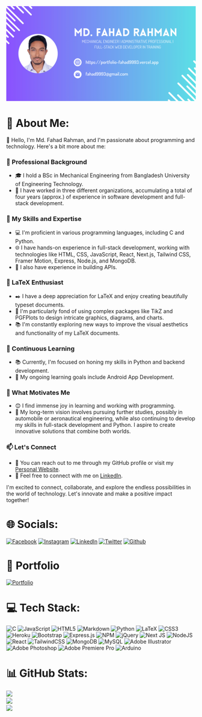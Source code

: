 <img src="https://github.com/fahad9993/fahad9993/blob/main/Banner.png" alt="Cover"/>

# :dizzy: About Me:

👋 Hello, I'm Md. Fahad Rahman, and I'm passionate about programming and technology. Here's a bit more about me:

### 💼 Professional Background

- 🎓 I hold a BSc in Mechanical Engineering from Bangladesh University of Engineering Technology.
- 👔 I have worked in three different organizations, accumulating a total of four years (approx.) of experience in software development and full-stack development.

### 🚀 My Skills and Expertise

- 💻 I'm proficient in various programming languages, including C and Python.
- 🌐 I have hands-on experience in full-stack development, working with technologies like HTML, CSS, JavaScript, React, Next.js, Tailwind CSS, Framer Motion, Express, Node.js, and MongoDB.
- 📡 I also have experience in building APIs.

### 📝 LaTeX Enthusiast

- ✒️ I have a deep appreciation for LaTeX and enjoy creating beautifully typeset documents.
- 🎨 I'm particularly fond of using complex packages like TikZ and PGFPlots to design intricate graphics, diagrams, and charts.
- 📚 I'm constantly exploring new ways to improve the visual aesthetics and functionality of my LaTeX documents.

### 🌱 Continuous Learning

- 📚 Currently, I'm focused on honing my skills in Python and backend development.
- 🎯 My ongoing learning goals include Android App Development.

### 🌟 What Motivates Me

- 😊 I find immense joy in learning and working with programming.
- 🚗 My long-term vision involves pursuing further studies, possibly in automobile or aeronautical engineering, while also continuing to develop my skills in full-stack development and Python. I aspire to create innovative solutions that combine both worlds.

### 📫 Let's Connect

- 📧 You can reach out to me through my GitHub profile or visit my [Personal Website](https://portfolio-fahad9993.vercel.app).
- 🤝 Feel free to connect with me on [LinkedIn](https://www.linkedin.com/in/fahad9993).

I'm excited to connect, collaborate, and explore the endless possibilities in the world of technology. Let's innovate and make a positive impact together!

# :globe_with_meridians: Socials:

[![Facebook](https://img.shields.io/badge/Facebook-%231877F2.svg?logo=Facebook&logoColor=white)](https://facebook.com/fahad9993) [![Instagram](https://img.shields.io/badge/Instagram-%23E4405F.svg?logo=Instagram&logoColor=white)](https://instagram.com/fahad_rahm4n) [![LinkedIn](https://img.shields.io/badge/LinkedIn-%230077B5.svg?logo=linkedin&logoColor=white)](https://linkedin.com/in/fahad9993) [![Twitter](https://img.shields.io/badge/Twitter-%231DA1F2.svg?logo=Twitter&logoColor=white)](https://twitter.com/fahad_9993)
[![Github](https://img.shields.io/badge/Github-000000?logo=github)](https://github.com/fahad9993)

# :briefcase: Portfolio

[![Portfolio](https://img.shields.io/badge/➡️%20Show%20More-FFD700)](https://portfolio-fahad9993.vercel.app)

# 💻 Tech Stack:

![C](https://img.shields.io/badge/c-%2300599C.svg?style=for-the-badge&logo=c&logoColor=white) ![JavaScript](https://img.shields.io/badge/javascript-%23323330.svg?style=for-the-badge&logo=javascript&logoColor=%23F7DF1E) ![HTML5](https://img.shields.io/badge/html5-%23E34F26.svg?style=for-the-badge&logo=html5&logoColor=white) ![Markdown](https://img.shields.io/badge/markdown-%23000000.svg?style=for-the-badge&logo=markdown&logoColor=white) ![Python](https://img.shields.io/badge/python-3670A0?style=for-the-badge&logo=python&logoColor=ffdd54) ![LaTeX](https://img.shields.io/badge/latex-%23008080.svg?style=for-the-badge&logo=latex&logoColor=white) ![CSS3](https://img.shields.io/badge/css3-%231572B6.svg?style=for-the-badge&logo=css3&logoColor=white) ![Heroku](https://img.shields.io/badge/heroku-%23430098.svg?style=for-the-badge&logo=heroku&logoColor=white) ![Bootstrap](https://img.shields.io/badge/bootstrap-%23563D7C.svg?style=for-the-badge&logo=bootstrap&logoColor=white) ![Express.js](https://img.shields.io/badge/express.js-%23404d59.svg?style=for-the-badge&logo=express&logoColor=%2361DAFB) ![NPM](https://img.shields.io/badge/NPM-%23000000.svg?style=for-the-badge&logo=npm&logoColor=white) ![jQuery](https://img.shields.io/badge/jquery-%230769AD.svg?style=for-the-badge&logo=jquery&logoColor=white) ![Next JS](https://img.shields.io/badge/Next-black?style=for-the-badge&logo=next.js&logoColor=white) ![NodeJS](https://img.shields.io/badge/node.js-6DA55F?style=for-the-badge&logo=node.js&logoColor=white) ![React](https://img.shields.io/badge/react-%2320232a.svg?style=for-the-badge&logo=react&logoColor=%2361DAFB) ![TailwindCSS](https://img.shields.io/badge/tailwindcss-%2338B2AC.svg?style=for-the-badge&logo=tailwind-css&logoColor=white) ![MongoDB](https://img.shields.io/badge/MongoDB-%234ea94b.svg?style=for-the-badge&logo=mongodb&logoColor=white) ![MySQL](https://img.shields.io/badge/mysql-%2300f.svg?style=for-the-badge&logo=mysql&logoColor=white) ![Adobe Illustrator](https://img.shields.io/badge/adobeillustrator-%23FF9A00.svg?style=for-the-badge&logo=adobeillustrator&logoColor=white) ![Adobe Photoshop](https://img.shields.io/badge/adobephotoshop-%2331A8FF.svg?style=for-the-badge&logo=adobephotoshop&logoColor=white) ![Adobe Premiere Pro](https://img.shields.io/badge/Adobe%20Premiere%20Pro-9999FF.svg?style=for-the-badge&logo=Adobe%20Premiere%20Pro&logoColor=white) ![Arduino](https://img.shields.io/badge/-Arduino-00979D?style=for-the-badge&logo=Arduino&logoColor=white)

# 📊 GitHub Stats:

![](https://github-readme-stats.vercel.app/api?username=fahad9993&theme=dark&hide_border=false&include_all_commits=true&count_private=false)<br/>
![](https://github-readme-streak-stats.herokuapp.com/?user=fahad9993&theme=dark&hide_border=false)<br/>
![](https://github-readme-stats.vercel.app/api/top-langs/?username=fahad9993&theme=dark&hide_border=false&include_all_commits=true&count_private=false&layout=compact)

